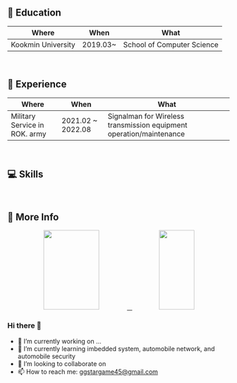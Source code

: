 <br/>
<h2>🏫 Education</h2>

|Where|When|What|
|---|---|---|
|Kookmin University|2019.03~| School of Computer Science |

<br/>

<h2>🧳 Experience </h2>

|Where|When|What|
|---|---|---|
|Military Service in ROK. army|2021.02 ~ 2022.08| Signalman for Wireless transmission equipment operation/maintenance |　　　　

<br/>

<h2> 💻 Skills </h2>

<br/>

<h2> 🚀 More Info </h2>
<div align=center>
<a href="#">
<img src = https://github-readme-stats.vercel.app/api?username=ggstargame45&show_icons=true&theme=radical height = "180px" width = "50%"> &nbsp
</a>
<a href="#">
  <img src="https://github-readme-stats.vercel.app/api/top-langs/?username=ggstargame45&theme=react&exclude_repo=Jagi,assignment&layout=compact" height="180px" width = "40%">
</a>
<br />



<div align=left>

### Hi there 👋
- 🔭 I’m currently working on ...
- 🌱 I’m currently learning imbedded system, automobile network, and automobile security
- 👯 I’m looking to collaborate on 
- 📫 How to reach me: ggstargame45@gmail.com
